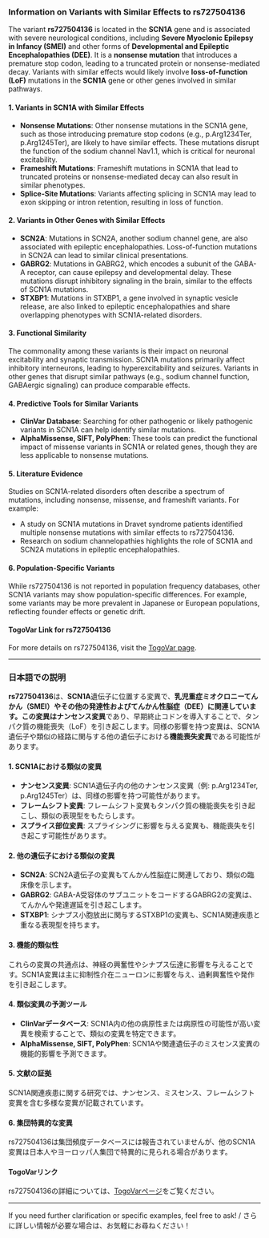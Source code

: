 ### Information on Variants with Similar Effects to rs727504136

The variant **rs727504136** is located in the **SCN1A** gene and is associated with severe neurological conditions, including **Severe Myoclonic Epilepsy in Infancy (SMEI)** and other forms of **Developmental and Epileptic Encephalopathies (DEE)**. It is a **nonsense mutation** that introduces a premature stop codon, leading to a truncated protein or nonsense-mediated decay. Variants with similar effects would likely involve **loss-of-function (LoF)** mutations in the **SCN1A** gene or other genes involved in similar pathways.

#### 1. Variants in SCN1A with Similar Effects
- **Nonsense Mutations**: Other nonsense mutations in the SCN1A gene, such as those introducing premature stop codons (e.g., p.Arg1234Ter, p.Arg1245Ter), are likely to have similar effects. These mutations disrupt the function of the sodium channel Nav1.1, which is critical for neuronal excitability.
- **Frameshift Mutations**: Frameshift mutations in SCN1A that lead to truncated proteins or nonsense-mediated decay can also result in similar phenotypes.
- **Splice-Site Mutations**: Variants affecting splicing in SCN1A may lead to exon skipping or intron retention, resulting in loss of function.

#### 2. Variants in Other Genes with Similar Effects
- **SCN2A**: Mutations in SCN2A, another sodium channel gene, are also associated with epileptic encephalopathies. Loss-of-function mutations in SCN2A can lead to similar clinical presentations.
- **GABRG2**: Mutations in GABRG2, which encodes a subunit of the GABA-A receptor, can cause epilepsy and developmental delay. These mutations disrupt inhibitory signaling in the brain, similar to the effects of SCN1A mutations.
- **STXBP1**: Mutations in STXBP1, a gene involved in synaptic vesicle release, are also linked to epileptic encephalopathies and share overlapping phenotypes with SCN1A-related disorders.

#### 3. Functional Similarity
The commonality among these variants is their impact on neuronal excitability and synaptic transmission. SCN1A mutations primarily affect inhibitory interneurons, leading to hyperexcitability and seizures. Variants in other genes that disrupt similar pathways (e.g., sodium channel function, GABAergic signaling) can produce comparable effects.

#### 4. Predictive Tools for Similar Variants
- **ClinVar Database**: Searching for other pathogenic or likely pathogenic variants in SCN1A can help identify similar mutations.
- **AlphaMissense, SIFT, PolyPhen**: These tools can predict the functional impact of missense variants in SCN1A or related genes, though they are less applicable to nonsense mutations.

#### 5. Literature Evidence
Studies on SCN1A-related disorders often describe a spectrum of mutations, including nonsense, missense, and frameshift variants. For example:
- A study on SCN1A mutations in Dravet syndrome patients identified multiple nonsense mutations with similar effects to rs727504136.
- Research on sodium channelopathies highlights the role of SCN1A and SCN2A mutations in epileptic encephalopathies.

#### 6. Population-Specific Variants
While rs727504136 is not reported in population frequency databases, other SCN1A variants may show population-specific differences. For example, some variants may be more prevalent in Japanese or European populations, reflecting founder effects or genetic drift.

#### TogoVar Link for rs727504136
For more details on rs727504136, visit the [TogoVar page](https://togovar.org/variant/rs727504136).

---

### 日本語での説明

**rs727504136**は、**SCN1A**遺伝子に位置する変異で、**乳児重症ミオクロニーてんかん（SMEI）**やその他の**発達性およびてんかん性脳症（DEE）**に関連しています。この変異は**ナンセンス変異**であり、早期終止コドンを導入することで、タンパク質の機能喪失（LoF）を引き起こします。同様の影響を持つ変異は、SCN1A遺伝子や類似の経路に関与する他の遺伝子における**機能喪失変異**である可能性があります。

#### 1. SCN1Aにおける類似の変異
- **ナンセンス変異**: SCN1A遺伝子内の他のナンセンス変異（例: p.Arg1234Ter, p.Arg1245Ter）は、同様の影響を持つ可能性があります。
- **フレームシフト変異**: フレームシフト変異もタンパク質の機能喪失を引き起こし、類似の表現型をもたらします。
- **スプライス部位変異**: スプライシングに影響を与える変異も、機能喪失を引き起こす可能性があります。

#### 2. 他の遺伝子における類似の変異
- **SCN2A**: SCN2A遺伝子の変異もてんかん性脳症に関連しており、類似の臨床像を示します。
- **GABRG2**: GABA-A受容体のサブユニットをコードするGABRG2の変異は、てんかんや発達遅延を引き起こします。
- **STXBP1**: シナプス小胞放出に関与するSTXBP1の変異も、SCN1A関連疾患と重なる表現型を持ちます。

#### 3. 機能的類似性
これらの変異の共通点は、神経の興奮性やシナプス伝達に影響を与えることです。SCN1A変異は主に抑制性介在ニューロンに影響を与え、過剰興奮性や発作を引き起こします。

#### 4. 類似変異の予測ツール
- **ClinVarデータベース**: SCN1A内の他の病原性または病原性の可能性が高い変異を検索することで、類似の変異を特定できます。
- **AlphaMissense, SIFT, PolyPhen**: SCN1Aや関連遺伝子のミスセンス変異の機能的影響を予測できます。

#### 5. 文献の証拠
SCN1A関連疾患に関する研究では、ナンセンス、ミスセンス、フレームシフト変異を含む多様な変異が記載されています。

#### 6. 集団特異的な変異
rs727504136は集団頻度データベースには報告されていませんが、他のSCN1A変異は日本人やヨーロッパ人集団で特異的に見られる場合があります。

#### TogoVarリンク
rs727504136の詳細については、[TogoVarページ](https://togovar.org/variant/rs727504136)をご覧ください。

--- 
If you need further clarification or specific examples, feel free to ask! / さらに詳しい情報が必要な場合は、お気軽にお尋ねください！